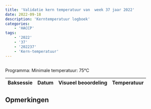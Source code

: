 ```yaml
---
title: 'Validatie kern temperatuur van  week 37 jaar 2022'
date: 2022-09-18
description: 'Kerntemperatuur logboek'
categories:
    - 'HACCP'
tags:
    - '2022'
    - '37'
    - '202237'
    - 'Kern-temperatuur'
---
```


## 

Programma: 
Minimale temperatuur: 75°C

| Baksessie | Datum | Visueel beoordeling | Temperatuur |
|:---|:---|:---|:---|


## Opmerkingen


